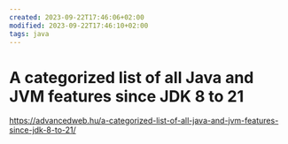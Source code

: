 ```yaml
---
created: 2023-09-22T17:46:06+02:00
modified: 2023-09-22T17:46:10+02:00
tags: java
---
```

# A categorized list of all Java and JVM features since JDK 8 to 21

https://advancedweb.hu/a-categorized-list-of-all-java-and-jvm-features-since-jdk-8-to-21/
